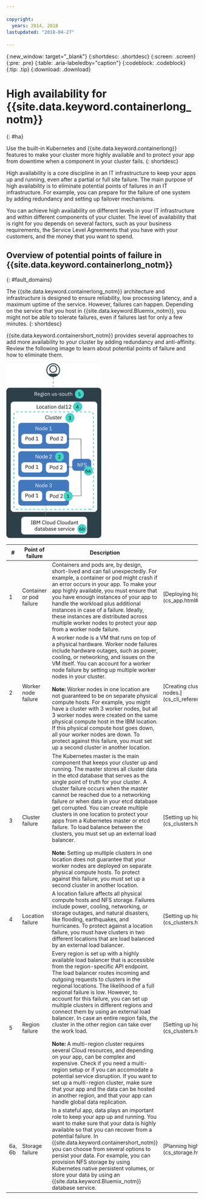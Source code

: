 ```yaml
---

copyright:
  years: 2014, 2018
lastupdated: "2018-04-27"

---
```


{:new_window: target="_blank"}
{:shortdesc: .shortdesc}
{:screen: .screen}
{:pre: .pre}
{:table: .aria-labeledby="caption"}
{:codeblock: .codeblock}
{:tip: .tip}
{:download: .download}




# High availability for {{site.data.keyword.containerlong_notm}}
{: #ha}

Use the built-in Kubernetes and {{site.data.keyword.containerlong}} features to make your cluster more highly available and to protect your app from downtime when a component in your cluster fails.
{: shortdesc}

High availability is a core discipline in an IT infrastructure to keep your apps up and running, even after a partial or full site failure. The main purpose of high availability is to eliminate potential points of failures in an IT infrastructure. For example, you can prepare for the failure of one system by adding redundancy and setting up failover mechanisms.

You can achieve high availability on different levels in your IT infrastructure and within different components of your cluster. The level of availability that is right for you depends on several factors, such as your business requirements, the Service Level Agreements that you have with your customers, and the money that you want to spend.

## Overview of potential points of failure in {{site.data.keyword.containerlong_notm}}
{: #fault_domains} 

The {{site.data.keyword.containerlong_notm}} architecture and infrastructure is designed to ensure reliability, low processing latency, and a maximum uptime of the service. However, failures can happen. Depending on the service that you host in {{site.data.keyword.Bluemix_notm}}, you might not be able to tolerate failures, even if failures last for only a few minutes.
{: shortdesc}

{{site.data.keyword.containershort_notm}} provides several approaches to add more availability to your cluster by adding redundancy and anti-affinity. Review the following image to learn about potential points of failure and how to eliminate them.

<img src="images/cs_failure_ov.png" alt="Overview of fault domains in a high availability cluster within an {{site.data.keyword.containershort_notm}} region." width="250" style="width:250px; border-style: none"/>

<table summary="The table shows points of failure in {{site.data.keyword.containershort_notm}}. Rows are to be read from the left to right, with the number of the point of failure in column one, the title of the point of failure in column two, a description in column three, and a link to the documentation in column four.">
<col width="3%">
<col width="10%">
<col width="70%">
<col width="17%">
  <thead>
  <th>#</th>
  <th>Point of failure</th>
  <th>Description</th>
  <th>Link to docs</th>
  </thead>
  <tbody>
    <tr>
      <td>1</td>
      <td>Container or pod failure</td>
      <td>Containers and pods are, by design, short-lived and can fail unexpectedly. For example, a container or pod might crash if an error occurs in your app. To make your app highly available, you must ensure that you have enough instances of your app to handle the workload plus additional instances in case of a failure. Ideally, these instances are distributed across multiple worker nodes to protect your app from a worker node failure.</td>
      <td>[Deploying highly available apps.](cs_app.html#highly_available_apps)</td>
  </tr>
  <tr>
    <td>2</td>
    <td>Worker node failure</td>
    <td>A worker node is a VM that runs on top of a physical hardware. Worker node failures include hardware outages, such as power, cooling, or networking, and issues on the VM itself. You can account for a worker node failure by setting up multiple worker nodes in your cluster. <br/><br/><strong>Note:</strong> Worker nodes in one location are not guaranteed to be on separate physical compute hosts. For example, you might have a cluster with 3 worker nodes, but all 3 worker nodes were created on the same physical compute host in the IBM location. If this physical compute host goes down, all your worker nodes are down. To protect against this failure, you must set up a second cluster in another location.</td>
    <td>[Creating clusters with multiple worker nodes.](cs_cli_reference.html#cs_cluster_create)</td>
  </tr>
  <tr>
    <td>3</td>
    <td>Cluster failure</td>
    <td>The Kubernetes master is the main component that keeps your cluster up and running. The master stores all cluster data in the etcd database that serves as the single point of truth for your cluster. A cluster failure occurs when the master cannot be reached due to a networking failure or when data in your etcd database get corrupted. You can create multiple clusters in one location to protect your apps from a Kubernetes master or etcd failure. To load balance between the clusters, you must set up an external load balancer. <br/><br/><strong>Note:</strong> Setting up multiple clusters in one location does not guarantee that your worker nodes are deployed on separate physical compute hosts. To protect against this failure, you must set up a second cluster in another location.</td>
    <td>[Setting up highly available clusters.](cs_clusters.html#planning_clusters)</td>
  </tr>
  <tr>
    <td>4</td>
    <td>Location failure</td>
    <td>A location failure affects all physical compute hosts and NFS storage. Failures include power, cooling, networking, or storage outages, and natural disasters, like flooding, earthquakes, and hurricanes. To protect against a location failure, you must have clusters in two different locations that are load balanced by an external load balancer.</td>
    <td>[Setting up highly available clusters.](cs_clusters.html#planning_clusters)</td>
  </tr>
  <tr>
    <td>5</td>
    <td>Region failure</td>
    <td>Every region is set up with a highly available load balancer that is accessible from the region-specific API endpoint. The load balancer routes incoming and outgoing requests to clusters in the regional locations. The likelihood of a full regional failure is low. However, to account for this failure, you can set up multiple clusters in different regions and connect them by using an external load balancer. In case an entire region fails, the cluster in the other region can take over the work load. <br/><br/><strong>Note:</strong> A multi-region cluster requires several Cloud resources, and depending on your app, can be complex and expensive. Check if you need a multi-region setup or if you can accomodate a potential service disruption. If you want to set up a multi-region cluster, make sure that your app and the data can be hosted in another region, and that your app can handle global data replication.</td>
    <td>[Setting up highly available clusters.](cs_clusters.html#planning_clusters)</td>
  </tr>
  <tr>
    <td>6a, 6b</td>
    <td>Storage failure</td>
    <td>In a stateful app, data plays an important role to keep your app up and running. You want to make sure that your data is highly available so that you can recover from a potential failure. In {{site.data.keyword.containershort_notm}} you can choose from several options to persist your data. For example, you can provision NFS storage by using Kubernetes native persistent volumes, or store your data by using an {{site.data.keyword.Bluemix_notm}} database service.</td>
    <td>[Planning highly available data.](cs_storage.html#planning)</td>
  </tr>
  </tbody>
  </table>

